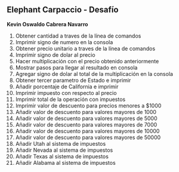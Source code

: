 ## Elephant Carpaccio - Desafío
**Kevin Oswaldo Cabrera Navarro**

1. Obtener cantidad a traves de la línea de comandos
2. Imprimir signo de numero en la consola
3. Obtener precio unitario a traves de la línea de comandos
4. Imprimir signo de dolar al precio
5. Hacer multiplicación con el precio obtenido anteriormente
6. Mostrar pasos para llegar al resultado en consola
7. Agregar signo de dolar al total de la multiplicación en la consola
8. Obtener tercer parametro de Estado e imprimir
9. Añadir porcentaje de California e imprimir 
10. Imprimir impuesto con respecto al precio
11. Imprimir total de la operación con impuestos
11. Imprimir valor de descuento para precios menores a $1000
12. Añadir valor de descuento para valores mayores de 1000
13. Añadir valor de descuento para valores mayores de 5000
14. Añadir valor de descuento para valores mayores de 7000
15. Añadir valor de descuento para valores mayores de 10000
16. Añadir valor de descuento para valores mayores de 50000
17. Añadir Utah al sistema de impuestos
18. Añadir Nevada al sistema de impuestos
19. Añadir Texas al sistema de impuestos
20. Añadir Alabama al sistema de impuestos